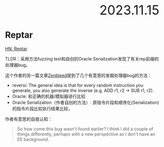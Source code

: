 <div style="text-align:right; font-size:3em;">2023.11.15</div>

# Reptar

[HN: Reptar](https://news.ycombinator.com/item?id=38266773)

TLDR：采用方法fuzzing test和自创的Oracle Serialization发现了有关rep前缀的处理器bug。

这个作者的另一篇文章[Zenbleed](https://lock.cmpxchg8b.com/zenbleed.html)提到了几个有意思的发掘处理器bug的方法：

* reversi: The general idea is that for every random instruction you generate, you also generate the inverse (e.g. ADD r1, r2 → SUB r1, r2).
* Oracle: 和正确的机器/模拟器进行比较
* Oracle Serialization（作者自创的方法）: 原指令片段和顺序化(Serialization)的指令片段比较执行结果比较，

作者有意思的自我认知：

> So how come this bug wasn't found earlier? I think I did a couple of things differently, perhaps with a new perspective as I don't have an EE background.
